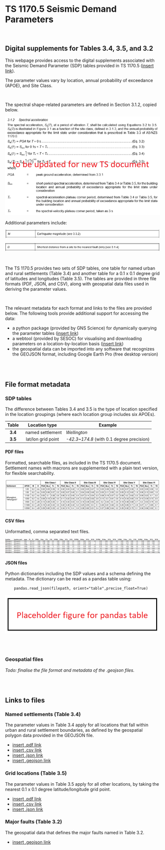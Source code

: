 # TS 1170.5 Seismic Demand Parameters

<br>

## Digital supplements for Tables 3.4, 3.5, and 3.2 

This webpage provides access to the digital supplements associated with the Seismic Demand Parameter (SDP) tables provided in TS 1170.5 ([insert link]()). 

The parameter values vary by location, annual probability of exceedance (APOE), and Site Class.

<br>

The spectral shape-related parameters are defined in Section 3.1.2, copied below. 

![sa_parameter_definitions](sa_parameter_definitions.png)

Additional parameters include:

![m_definition](m_definition.png)

![d_definition](d_definition.png)

<br>

The TS 1170.5 provides two sets of SDP tables, one table for named urban and rural settlements (Table 3.4) and another table for a 0.1 x 0.1 degree grid of latitudes and longitudes (Table 3.5). The tables are provided in three file formats (PDF, JSON, and CSV), along with geospatial data files used in deriving the parameter values.

<br>

The relevant metadata for each format and links to the files are provided below. The following tools provide additional support for accessing the data:

- a python package (provided by GNS Science) for dynamically querying the parameter tables ([insert link]())
- a webtool (provided by SESOC) for visualising and downloading parameters on a location-by-location basis ([insert link]())
- the geospatial data can be imported into any software that recognizes the GEOJSON format, including Google Earth Pro (free desktop version)

 <br>

<br>

## File format metadata

### SDP tables 

The difference between Tables 3.4 and 3.5 is the type of location specified in the location groupings (where each location group includes six APOEs).

Table | Location type | Example
:--:|:---:| ---
**3.4** | &nbsp; named settlement | _Wellington_ 
**3.5** | lat/lon grid point | _-42.3~174.8_ (with 0.1 degree precision) 

#### PDF files

Formatted, searchable files, as included in the TS 1170.5 document. Settlement names with macrons are supplemented with a plain text version, for flexible searchability.

![pdf_table](pdf_table.png)

#### CSV files

Unformatted, comma separated text files.

![csv_table](csv_table.png)

#### JSON files

Python dictionaries including the SDP values and a schema defining the metadata. The dictionary can be read as a pandas table using:

        pandas.read_json(filepath, orient="table",precise_float=True)

![pd_table](placeholder_pd_table.png)

<br>

<br>


### Geospatial files

*Todo: finalise the file format and metadata of the .geojson files.*

<br>

<br>

## Links to files

### Named settlements (Table 3.4)

The parameter values in Table 3.4 apply for all locations that fall within urban and rural settlement boundaries, as defined by the geospatial polygon data provided in the GEOJSON file.

- [insert .pdf link]()
- [insert .csv link]()
- [insert .json link]()
- [insert .geojson link]()


### Grid locations (Table 3.5)

The parameter values in Table 3.5 apply for all other locations, by taking the nearest 0.1 x 0.1 degree latitude/longitude grid point.

- [insert .pdf link]()
- [insert .csv link]()
- [insert .json link]()


### Major faults (Table 3.2)

The geospatial data that defines the major faults named in Table 3.2.

- [insert .geojson link]()
